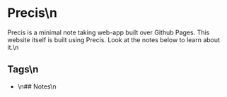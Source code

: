 # Precis\n
Precis is a minimal note taking web-app built over Github Pages. This website itself is built using Precis. Look at the notes below to learn about it.\n
## Tags\n
- [](./tags/)
\n## Notes\n
